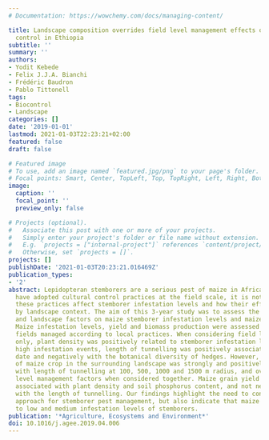 ```yaml
---
# Documentation: https://wowchemy.com/docs/managing-content/

title: Landscape composition overrides field level management effects on maize stemborer
  control in Ethiopia
subtitle: ''
summary: ''
authors:
- Yodit Kebede
- Felix J.J.A. Bianchi
- Frédéric Baudron
- Pablo Tittonell
tags:
- Biocontrol
- Landscape
categories: []
date: '2019-01-01'
lastmod: 2021-01-03T22:23:21+02:00
featured: false
draft: false

# Featured image
# To use, add an image named `featured.jpg/png` to your page's folder.
# Focal points: Smart, Center, TopLeft, Top, TopRight, Left, Right, BottomLeft, Bottom, BottomRight.
image:
  caption: ''
  focal_point: ''
  preview_only: false

# Projects (optional).
#   Associate this post with one or more of your projects.
#   Simply enter your project's folder or file name without extension.
#   E.g. `projects = ["internal-project"]` references `content/project/deep-learning/index.md`.
#   Otherwise, set `projects = []`.
projects: []
publishDate: '2021-01-03T20:23:21.016469Z'
publication_types:
- '2'
abstract: Lepidopteran stemborers are a serious pest of maize in Africa. While farmers
  have adopted cultural control practices at the field scale, it is not clear how
  these practices affect stemborer infestation levels and how their efficacy is influenced
  by landscape context. The aim of this 3-year study was to assess the effect of field
  and landscape factors on maize stemborer infestation levels and maize productivity.
  Maize infestation levels, yield and biomass production were assessed in 33 farmer
  fields managed according to local practices. When considering field level factors
  only, plant density was positively related to stemborer infestation level. During
  high infestation events, length of tunnelling was positively associated with planting
  date and negatively with the botanical diversity of hedges. However, the proportion
  of maize crop in the surrounding landscape was strongly and positively associated
  with length of tunnelling at 100, 500, 1000 and 1500 m radius, and overrode field
  level management factors when considered together. Maize grain yield was positively
  associated with plant density and soil phosphorus content, and not negatively associated
  with the length of tunnelling. Our findings highlight the need to consider a landscape
  approach for stemborer pest management, but also indicate that maize is tolerant
  to low and medium infestation levels of stemborers.
publication: '*Agriculture, Ecosystems and Environment*'
doi: 10.1016/j.agee.2019.04.006
---
```

